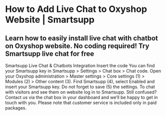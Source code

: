 # How to Add Live Chat to Oxyshop Website | Smartsupp
## Learn how to easily install live chat with chatbot on Oxyshop website. No coding required! Try Smartsupp live chat for free
Smartsupp Live Chat & Chatbots Integration
Insert the code
You can find your Smartsupp key in Smartsupp > Settings > Chat box > Chat code.
Open your Oxyshop administration > Master settings > Core settings (1) > Modules (2) > Other content (3). Find Smartsupp (4), select Enabled and insert your Smartsupp key. Do not forget to save (5) the settings.
To chat with visitors and see them on website log in to Smartsupp.
Still confused? Contact us via the chat box in your dashboard and we’ll be happy to get in touch with you. Please note that customer service is included only in paid packages.

